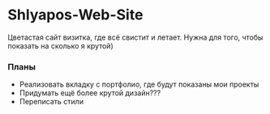 # Shlyapos-Web-Site

Цветастая сайт визитка, где всё свистит и летает. Нужна для того, чтобы показать на сколько я крутой)

### Планы

- Реализовать вкладку с портфолио, где будут показаны мои проекты
- Придумать ещё более крутой дизайн???
- Переписать стили
